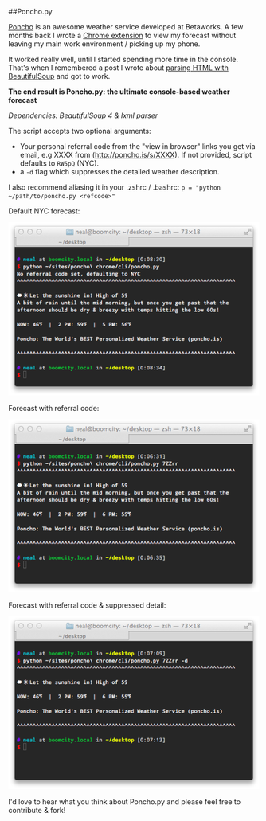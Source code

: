 ##Poncho.py

[Poncho](http://www.poncho.is) is an awesome weather service developed at Betaworks. A few months back I wrote a [Chrome extension](https://chrome.google.com/webstore/detail/poncho/ibfheadaidbgfdoignldjdjjanfdfkfh) to view my forecast without leaving my main work environment / picking up my phone.

It worked really well, until I started spending more time in the console. That's when I remembered a post I wrote about [parsing HTML with BeautifulSoup](http://gitat.me/2013/09/26/Scrapin-Care-of-Business.html) and got to work.

**The end result is Poncho.py: the ultimate console-based weather forecast**

*Dependencies: BeautifulSoup 4 & lxml parser*

The script accepts two optional arguments: 

- Your personal referral code from the "view in browser" links you get via email, e.g XXXX from (http://poncho.is/s/XXXX). If not provided, script defaults to `RW5pQ` (NYC).
- a `-d` flag which suppresses the detailed weather description. 

I also recommend aliasing it in your .zshrc / .bashrc:
`p = "python ~/path/to/poncho.py <refcode>"`

Default NYC forecast:

![forecast without referral code](no_ref.png "forecast without referral code")

Forecast with referral code:

![forecast with referral code](w_detail.png "forecast with referral code")

Forecast with referral code & suppressed detail:

![forecast with referral code & suppressed detail](no_detail.png "forecast with referral code & suppressed detail")

I'd love to hear what you think about Poncho.py and please feel free to contribute & fork!
